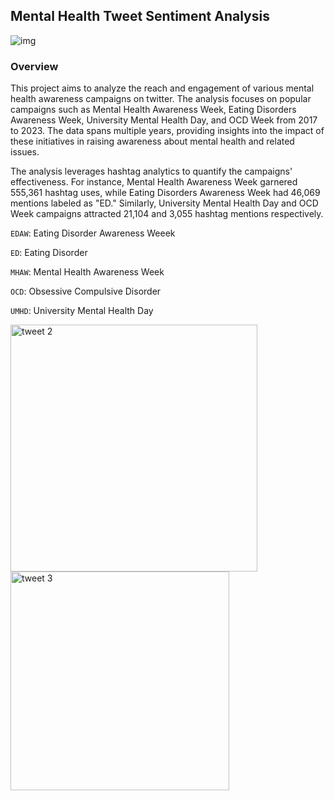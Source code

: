 ## Mental Health Tweet Sentiment Analysis
![img](https://github.com/AryanKapri88/Mental-Health-Tweet-Sentiment-Analysis/assets/110614822/7b9f4c90-0a74-4fd8-a1a6-bba1e811a984)

### Overview

This project aims to analyze the reach and engagement of various mental health awareness campaigns on twitter. The analysis focuses on popular campaigns such as Mental Health Awareness Week, Eating Disorders Awareness Week, University Mental Health Day, and OCD Week from 2017 to 2023. The data spans multiple years, providing insights into the impact of these initiatives in raising awareness about mental health and related issues.

The analysis leverages hashtag analytics to quantify the campaigns' effectiveness. For instance, Mental Health Awareness Week garnered 555,361 hashtag uses, while Eating Disorders Awareness Week had 46,069 mentions labeled as "ED." Similarly, University Mental Health Day and OCD Week campaigns attracted 21,104 and 3,055 hashtag mentions respectively.

`EDAW`: Eating Disorder Awareness Weeek

`ED`: Eating Disorder

`MHAW`: Mental Health Awareness Week

`OCD`: Obsessive Compulsive Disorder 

`UMHD`: University Mental Health Day


<img width="395" alt="tweet 2" src="https://github.com/AryanKapri88/Mental-Health-Tweet-Sentiment-Analysis/assets/110614822/3915f43e-16b6-4df2-92af-7ce035ed7776">                   
<img width="350" alt="tweet 3" src="https://github.com/AryanKapri88/Mental-Health-Tweet-Sentiment-Analysis/assets/110614822/0120b189-2fff-4d4b-97da-7c213153c730">

